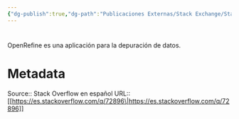 ```yaml
---
{"dg-publish":true,"dg-path":"Publicaciones Externas/Stack Exchange/Stack Overflow en español/es.stackoverflow.com-72896.md","permalink":"/publicaciones-externas/stack-exchange/stack-overflow-en-espanol/es-stackoverflow-com-72896/","hide":true,"noteIcon":"\"0\"","created":"2024-04-03T12:49:10.727-06:00","updated":"2024-04-05T16:43:50.986-06:00"}
---
```


# 

OpenRefine es una aplicación para la depuración de datos.

# Metadata
Source:: Stack Overflow en español
URL:: [[https://es.stackoverflow.com/q/72896\|https://es.stackoverflow.com/q/72896]]


